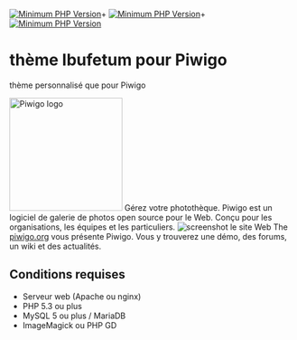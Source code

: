 [![Minimum PHP Version](https://img.shields.io/badge/php-5.3%20--%207.4-blue.svg?style=flat-square)](https://php.net/)+
[![Minimum PHP Version](https://img.shields.io/badge/php-%3E%3D5.5-blue.svg?style=flat-square)](https://php.net/)+
[![Minimum PHP Version](https://img.shields.io/badge/php-%3E%3D%208.1-8892BF.svg?style=flat-square)](https://php.net/)
# thème Ibufetum pour Piwigo
thème personnalisé que pour Piwigo</p>
<img src="https://piwigo.org/plugins/piwigo-piwigodotorg/images/piwigo.org.svg" width="200" alt="Piwigo logo">
Gérez votre photothèque. Piwigo est un logiciel de galerie de photos open source pour le Web. Conçu pour les organisations, les équipes et les particuliers.
![screenshot](https://piwigo.org/screenshots/github-screenshot-2.10.jpg)
le site Web The [piwigo.org](https://piwigo.org) vous présente Piwigo. Vous y trouverez une démo, des forums, un wiki et des actualités.
## Conditions requises
 * Serveur web (Apache ou nginx)
 * PHP 5.3 ou plus
 * MySQL 5 ou plus / MariaDB
 * ImageMagick ou PHP GD
